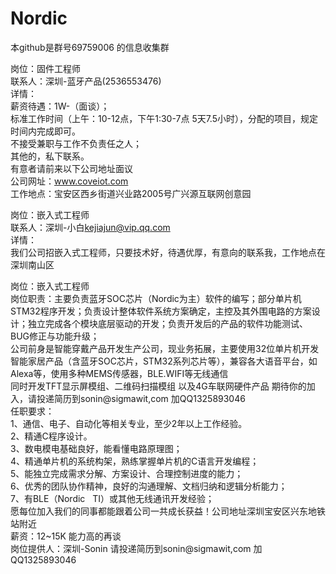 # Nordic
本github是群号69759006 的信息收集群

岗位：固件工程师<br> 
联系人：深圳-蓝牙产品(2536553476)<br> 
详情：<br> 
薪资待遇：1W-（面谈）；<br> 
标准工作时间（上午：10-12点，下午1:30-7点  5天7.5小时），分配的项目，规定时间内完成即可。<br>
不接受兼职与工作不负责任之人；<br> 
其他的，私下联系。 <br>
有意者请前来以下公司地址面议<br> 
公司网址：www.coveiot.com <br>
工作地点：宝安区西乡街道兴业路2005号广兴源互联网创意园<br>


岗位：嵌入式工程师 <br>
联系人：深圳-小白<kejiajun@vip.qq.com> <br>
详情： <br>
我们公司招嵌入式工程师，只要技术好，待遇优厚，有意向的联系我，工作地点在深圳南山区<br>

岗位：嵌入式工程师<br>
岗位职责：主要负责蓝牙SOC芯片（Nordic为主）软件的编写；部分单片机STM32程序开发；负责设计整体软件系统方案确定，主控及其外围电路的方案设计；独立完成各个模块底层驱动的开发；负责开发后的产品的软件功能测试、BUG修正与功能升级；<br>
公司前身是智能穿戴产品开发生产公司，现业务拓展，主要使用32位单片机开发智能家居产品（含蓝牙SOC芯片，STM32系列芯片等），兼容各大语音平台，如Alexa等，使用多种MEMS传感器，BLE.WIFI等无线通信<br>
同时开发TFT显示屏模组、二维码扫描模组 以及4G车联网硬件产品 期待你的加入，请投递简历到sonin@sigmawit,com 加QQ1325893046<br>
任职要求：<br>
1、通信、电子、自动化等相关专业，至少2年以上工作经验。<br>
2、精通C程序设计。<br>
3、数电模电基础良好，能看懂电路原理图；<br>
4、精通单片机的系统构架，熟练掌握单片机的C语言开发编程；<br>
5、能独立完成需求分解、方案设计、合理控制进度的能力；<br>
6、优秀的团队协作精神，良好的沟通理解、文档归纳和逻辑分析能力；<br>
7、有BLE（Nordic   TI）或其他无线通讯开发经验；<br>
愿每位加入我们的同事都能跟着公司一共成长获益！公司地址深圳宝安区兴东地铁站附近<br>
薪资：12~15K 能力高的再谈<br>
岗位提供人：深圳-Sonin 请投递简历到sonin@sigmawit,com 加QQ1325893046<br>


